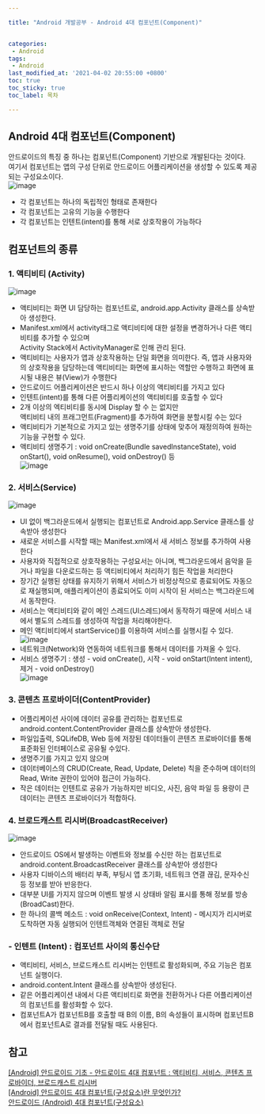 ```yaml
---

title: "Android 개발공부 - Android 4대 컴포넌트(Component)"


categories: 
 - Android
tags: 
 - Android
last_modified_at: '2021-04-02 20:55:00 +0800'
toc: true
toc_sticky: true
toc_label: 목차

---
```

## Android 4대 컴포넌트(Component)    
안드로이드의 특징 중 하나는 컴포넌트(Component) 기반으로 개발된다는 것이다.   
여기서 컴포넌트는 앱의 구성 단위로 안드로이드 어플리케이션을 생성할 수 있도록 제공되는 구성요소이다.   
![image](https://user-images.githubusercontent.com/66898243/113412456-4b9f5000-93f3-11eb-9776-0d21240e8aaf.png)   
- 각 컴포넌트는 하나의 독립적인 형태로 존재한다   
- 각 컴포넌트는 고유의 기능을 수행한다   
- 각 컴포넌트는 인텐트(intent)를 통해 서로 상호작용이 가능하다   
   
## 컴포넌트의 종류   
   
### 1. 액티비티 (Activity)   
![image](https://user-images.githubusercontent.com/66898243/113414204-65db2d00-93f7-11eb-8000-1691b33c8088.png)   
- 액티비티는 화면 UI 담당하는 컴포넌트로, android.app.Activity 클래스를 상속받아 생성한다.   
- Manifest.xml에서 activity태그로 액티비티에 대한 설정을 변경하거나 다른 액티비티를 추가할 수 있으며    
  Activity Stack에서 ActivityManager로 인해 관리 된다.   
- 액티비티는 사용자가 앱과 상호작용하는 단일 화면을 의미한다. 즉, 앱과 사용자와의 상호작용을 담당하는데 
  액티비티는 화면에 표시하는 역할만 수행하고 화면에 표시될 내용은 뷰(View)가 수행한다
- 안드로이드 어플리케이션은 반드시 하나 이상의 액티비티를 가지고 있다   
- 인텐트(intent)를 통해 다른 어플리케이션의 액티비티를 호출할 수 있다   
- 2개 이상의 엑티비티를 동시에 Display 할 수 는 없지만    
  액티비티 내의 프래그먼트(Fragment)를 추가하여 화면을 분할시킬 수는 있다   
- 액티비티가 기본적으로 가지고 있는 생명주기를 상태에 맞추어 재정의하여 원하는 기능을 구현할 수 있다.   
- 액티비티 생명주기 : void onCreate(Bundle savedInstanceState), void onStart(), void onResume(), void onDestroy() 등   
![image](https://user-images.githubusercontent.com/66898243/113414998-39c0ab80-93f9-11eb-9203-56d393d44ff9.png)   
   
### 2. 서비스(Service)      
![image](https://user-images.githubusercontent.com/66898243/113414517-24974d00-93f8-11eb-848b-42f17b98d786.png)    
- UI 없이 백그라운드에서 실행되는 컴포넌트로 Android.app.Service 클래스를 상속받아 생성한다    
- 새로운 서비스를 시작할 때는 Manifest.xml에서 새 서비스 정보를 추가하여 사용한다   
- 사용자와 직접적으로 상호작용하는 구성요서는 아니며, 백그라운드에서 음악을 듣거나 파일을 다운로드하는 등 액티비티에서 처리하기 힘든 작업을 처리한다   
- 장기간 실행된 상태를 유지하기 위해서 서비스가 비정상적으로 종료되어도 자동으로 재실행되며, 애플리케이션이 종료되어도 이미 시작이 된 서비스는 백그라운드에서 동작한다.   
- 서비스는 액티비티와 같이 메인 스레드(UI스레드)에서 동작하기 때문에 서비스 내에서 별도의 스레드를 생성하여 작업을 처리해야한다.   
- 메인 액티비티에서 startService()를 이용하여 서비스를 실행시킬 수 있다.      
![image](https://user-images.githubusercontent.com/66898243/113417974-83ac9000-93ff-11eb-8cc3-153b668b44f7.png)      
- 네트워크(Network)와 연동하여 네트워크를 통해서 데이터를 가져올 수 있다.   
- 서비스 생명주기 :  생성 -  void onCreate(), 시작  - void onStart(Intent intent), 제거 - void onDestroy()   
![image](https://user-images.githubusercontent.com/66898243/113417982-87401700-93ff-11eb-85b7-f3fd8f6d02df.png)   
   
### 3. 콘텐츠 프로바이더(ContentProvider)   
- 어플리케이션 사이에 데이터 공유를 관리하는 컴포넌트로 android.content.ContentProvider 클래스를 상속받아 생성한다.   
- 파일입출력, SQLifeDB, Web 등에 저장된 데이터들이 콘텐츠 프로바이더를 통해 표준화된 인터페이스로 공유될 수있다.   
- 생명주기를 가지고 있지 않으며   
- 데이터베이스의 CRUD(Create, Read, Update, Delete) 칙을 준수하며 데이터의 Read, Write 권한이 있어야 접근이 가능하다.   
- 작은 데이터는 인텐트로 공유가 가능하지만 비디오, 사진, 음악 파일 등 용량이 큰 데이터는 콘텐츠 프로바이더가 적합하다.   
    
### 4. 브로드캐스트 리시버(BroadcastReceiver)   
![image](https://user-images.githubusercontent.com/66898243/113417997-8effbb80-93ff-11eb-99cd-07a99dbaaf75.png)   
- 안드로이드 OS에서 발생하는 이벤트와 정보를 수신만 하는 컴포넌트로    
  android.content.BroadcastReceiver 클래스를 상속받아 생성한다   
- 사용자 디바이스의 배터리 부족, 부팅시 앱 초기화, 네트워크 연결 끊김, 문자수신 등 정보를 받아 반응한다.   
- 대부분 UI를 가지지 않으며 이벤트 발생 시 상태바 알림 표시를 통해 정보를 방송(BroadCast)한다.   
- 한 하나의 콜백 메소드 : void onReceive(Context, Intent) - 메시지가 리시버로 도착하면 자동 실행되어 인텐트객체와 연결된 객체로 전달   
   
### - 인텐트 (Intent) : 컴포넌트 사이의 통신수단   
- 액티비티, 서비스, 브로드캐스트 리시버는 인텐트로 활성화되며, 주요 기능은 컴포넌트 실행이다.   
- android.content.Intent 클래스를 상속받아 생성된다.   
- 같은 어플리케이션 내에서 다른 액티비티로 화면을 전환하거나 다른 어플리케이션의 컴포넌트를 활성화할 수 있다.   
- 컴포넌트A가 컴포넌트B를 호출할 때 B의 이름, B의 속성들이 표시하며 컴포넌트B에서 컴포넌트A로 결과를 전달될 때도 사용된다.   
   
      
         
## 참고   
[[Android] 안드로이드 기초 - 안드로이드 4대 컴포넌트 : 액티비티, 서비스, 콘텐츠 프로바이더, 브로드캐스트 리시버](https://4z7l.github.io/2020/07/08/android-4-component.html)   
[[Android] 안드로이드 4대 컴포넌트(구성요소)란 무엇인가?](https://coding-factory.tistory.com/205)   
[안드로이드 (Android) 4대 컴포넌트(구성요소)](https://velog.io/@jojo_devstory/%EC%95%88%EB%93%9C%EB%A1%9C%EC%9D%B4%EB%93%9C-Android-4%EB%8C%80-%EC%BB%B4%ED%8F%AC%EB%84%8C%ED%8A%B8)   
